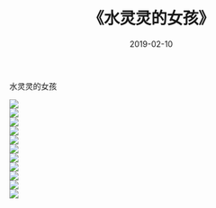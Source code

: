 ﻿---
layout: post
title:  《水灵灵的女孩》
date:   2019-02-10
img: http://pic.660000.xyz/1:/性感/2019/水灵灵的女孩/000.jpg
categories: [美女, 清纯, 唯美]
---

水灵灵的女孩

  ![](http://pic.660000.xyz/1:/性感/2019/水灵灵的女孩/001.jpg) <br> ![](http://pic.660000.xyz/1:/性感/2019/水灵灵的女孩/002.jpg) <br> ![](http://pic.660000.xyz/1:/性感/2019/水灵灵的女孩/003.jpg) <br> ![](http://pic.660000.xyz/1:/性感/2019/水灵灵的女孩/004.jpg) <br> ![](http://pic.660000.xyz/1:/性感/2019/水灵灵的女孩/005.jpg) <br> ![](http://pic.660000.xyz/1:/性感/2019/水灵灵的女孩/006.jpg) <br> ![](http://pic.660000.xyz/1:/性感/2019/水灵灵的女孩/007.jpg) <br> ![](http://pic.660000.xyz/1:/性感/2019/水灵灵的女孩/008.jpg) <br> ![](http://pic.660000.xyz/1:/性感/2019/水灵灵的女孩/009.jpg) <br> ![](http://pic.660000.xyz/1:/性感/2019/水灵灵的女孩/010.jpg) <br> ![](http://pic.660000.xyz/1:/性感/2019/水灵灵的女孩/011.jpg) <br>